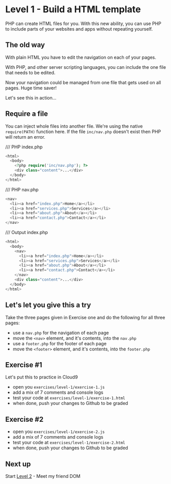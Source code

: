 # Level 1 - Build a HTML template

PHP can create HTML files for you. With this new ability, you can use PHP to include parts of your websites and apps without repeating yourself.

## The old way
With plain HTML you have to edit the navigation on each of your pages.

With PHP, and other server scripting languages, you can include the one file that needs to be edited.

Now your navigation could be managed from one file that gets used on all pages. Huge time saver!

Let's see this in action...

## Require a file
You can inject whole files into another file. We're using the native `require(PATH)` function here. If the file `inc/nav.php` doesn't exist then PHP will return an error.

/// PHP index.php
```php
<html>
  <body>
    <?php require('inc/nav.php'); ?>
    <div class="content">...</div>
  </body>
</html>
```

/// PHP nav.php
```php
<nav>
  <li><a href="index.php">Home</a></li>
  <li><a href="services.php">Services</a></li>
  <li><a href="about.php">About</a></li>
  <li><a href="contact.php">Contact</a></li>
</nav>
```

/// Output index.php
```php
<html>
  <body>
    <nav>
      <li><a href="index.php">Home</a></li>
      <li><a href="services.php">Services</a></li>
      <li><a href="about.php">About</a></li>
      <li><a href="contact.php">Contact</a></li>
    </nav>
    <div class="content">...</div>
  </body>
</html>
```



## Let's let you give this a try
Take the three pages given in Exercise one and do the following for all three pages:
- use a `nav.php` for the navigation of each page
- move the `<nav>` element, and it's contents, into the `nav.php`
- use a `footer.php` for the footer of each page
- move the `<footer>` element, and it's contents, into the `footer.php`

## Exercise #1
Let's put this to practice in Cloud9
- open you `exercises/level-1/exercise-1.js`
- add a mix of 7 comments and console logs
- test your code at `exercises/level-1/exercise-1.html`
- when done, push your changes to Github to be graded

## Exercise #2
- open you `exercises/level-1/exercise-2.js`
- add a mix of 7 comments and console logs
- test your code at `exercises/level-1/exercise-2.html`
- when done, push your changes to Github to be graded

## Next up
Start [Level 2](level-2.md) - Meet my friend DOM
